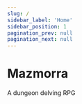 ```yaml
---
slug: /
sidebar_label: 'Home'
sidebar_position: 1
pagination_prev: null
pagination_next: null
---
```


# 

<div class="home">
	<h1 class="home-title mazmorra-font">Mazmorra</h1>
	<!-- <img src="/img/entrance.png" alt="Entrance" class="home-img" /> -->
	<p class="home-subtitle">A dungeon delving RPG</p>
</div>
